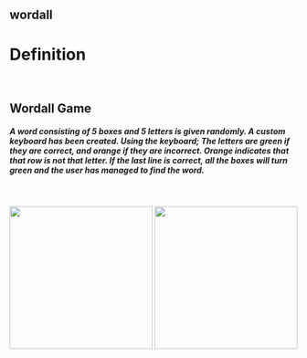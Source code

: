 ## wordall

# Definition
<br> 

## Wordall Game

##### A word consisting of 5 boxes and 5 letters is given randomly. A custom keyboard has been created. Using the keyboard; The letters are green if they are correct, and orange if they are incorrect. Orange indicates that that row is not that letter. If the last line is correct, all the boxes will turn green and the user has managed to find the word.

<br> 

<p align="center">
  <img src="https://user-images.githubusercontent.com/88663603/163732087-d4ae41a4-b23d-41f5-9402-7a053a19cd24.png" width="250"> 
  <img src="https://user-images.githubusercontent.com/88663603/163938443-f457ed31-4c08-4bd2-a673-1eb8898d99da.gif" width="250"> 
</p>

<a id="contribution"></a>

<br>

